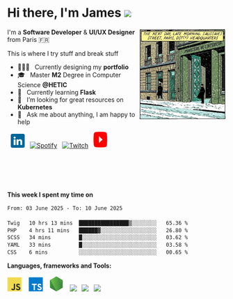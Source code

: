 <h1 align="left">Hi there, I'm James <img src="https://raw.githubusercontent.com/blackcater/blackcater/main/images/Hi.gif" height="32" /></h1>

<!-- Any image aligned to the right. Beware the width -->

<img width="40%" padding-left="-20px" align="right" alt="Under Construction" src="https://github.com/JamesBissick/JamesBissick/blob/master/images/mi-picture.png"/>
<!-- <img width="42%" padding-left="-20px" align="right" alt="Community" src="https://i.ibb.co/fxWTKy3/Lightroom.png"/> -->
<!-- <img width="47%" padding-left="-20px" align="right" alt="Challenge" src="https://i.ibb.co/n0tH2Nj/ezgif-2-a598e1dfdf47.png"/> -->


I'm a **Software Developer** & **UI/UX Designer** from Paris 🇫🇷 

This is where I try stuff and break stuff


- 👨🏽‍💻 &nbsp; Currently designing my **portfolio**
- 🎓 &nbsp; Master **M2** Degree in Computer Science **@HETIC**
- 🤖 &nbsp; Currently learning **Flask**
- 🤔 &nbsp; I’m looking for great resources on **Kubernetes**
- 💬 &nbsp; Ask me about anything, I am happy to help

<!-- Contact -->
<div class="contacts" display="flex"; justify-content="center"; align-items="center";>
  
<p align="left">
  &nbsp;
  <a href="https://www.linkedin.com/in/james-bissick/"><img alt="LinkedIn" title="LinkedIn" height="32" width="32" src="https://raw.githubusercontent.com/JamesBissick/JamesBissick/master/images/logo-linkedin.svg"></a>&nbsp;&nbsp;
  <a href="https://open.spotify.com/user/e684zswkmuqiweuqsunr5wt6b"><img alt="Spotify" title="Spotify" height="32" width="32" src="https://upload.wikimedia.org/wikipedia/commons/1/19/Spotify_logo_without_text.svg"></a>&nbsp;&nbsp;
  <a href="https://www.twitch.tv/"><img alt="Twitch" title="Twitch" height="32" width="32" src="https://upload.wikimedia.org/wikipedia/commons/d/d3/Twitch_Glitch_Logo_Purple.svg"></a>&nbsp;&nbsp;
  <a href="https://www.youtube.com/"><img alt="YouTube" title="YouTube" height="37" width="32" src="https://raw.githubusercontent.com/JamesBissick/JamesBissick/master/images/logo-youtube.svg"></a>
</p>
</div>

<br/><br/><br/><br/>

<!-- <img src="https://media.giphy.com/media/VgCDAzcKvsR6OM0uWg/giphy.gif" width="50"> -->

**This week I spent my time on** 

<!--START_SECTION:waka-->

```txt
From: 03 June 2025 - To: 10 June 2025

Twig   10 hrs 13 mins  ████████████████▒░░░░░░░░   65.36 %
PHP    4 hrs 11 mins   ██████▓░░░░░░░░░░░░░░░░░░   26.80 %
SCSS   34 mins         █░░░░░░░░░░░░░░░░░░░░░░░░   03.62 %
YAML   33 mins         █░░░░░░░░░░░░░░░░░░░░░░░░   03.58 %
CSS    6 mins          ░░░░░░░░░░░░░░░░░░░░░░░░░   00.65 %
```

<!--END_SECTION:waka-->


**Languages, frameworks and Tools:**

<!-- <a href="#" alt="clang"><img height="35" src="https://svgshare.com/i/Ntk.svg"></a>&nbsp;&nbsp; -->
<!-- <a href="#" alt="react" title="react"><img height="34" src="https://svgshare.com/i/RjK.svg"></a>&nbsp;&nbsp; -->
<!-- <a href="#" alt="figma" title="figma"><img height="34" src="https://upload.wikimedia.org/wikipedia/commons/thumb/3/33/Figma-logo.svg/800px-Figma-logo.svg.png"></a>&nbsp;&nbsp;&nbsp; -->


<a href="#" alt="javascript" title="javascript"><img height="33" src="https://github.com/JamesBissick/JamesBissick/blob/master/images/logo-javascript.svg"></a>&nbsp;&nbsp;&nbsp;
<a href="#" alt="typescript" title="typescript"><img height="33" src="https://github.com/JamesBissick/JamesBissick/blob/master/images/logo-typescript.svg"></a>&nbsp;&nbsp;&nbsp;
<a href="#" alt="nodejs" title="nodejs"><img height="37" src="https://github.com/JamesBissick/JamesBissick/blob/master/images/logo-nodejs.svg"></a>&nbsp;&nbsp;&nbsp;
<a href="#" alt="symfony" title="symfony"><img height="34" src="https://static-00.iconduck.com/assets.00/symfony-icon-512x512-94lugehx.png"></a>&nbsp;&nbsp;
<a href="#" alt="drupal" title="drupal"><img height="37" src="https://cdn.iconscout.com/icon/free/png-256/free-drupal-logo-icon-download-in-svg-png-gif-file-formats--programming-langugae-language-pack-logos-icons-1175225.png?f=webp&w=256"></a>&nbsp;&nbsp;
<a href="#" alt="python" title="python"><img height="36" src="https://cdn.iconscout.com/icon/free/png-256/free-python-logo-icon-download-in-svg-png-gif-file-formats--brand-development-tools-pack-logos-icons-226051.png?f=webp&w=256"></a>&nbsp;&nbsp;



